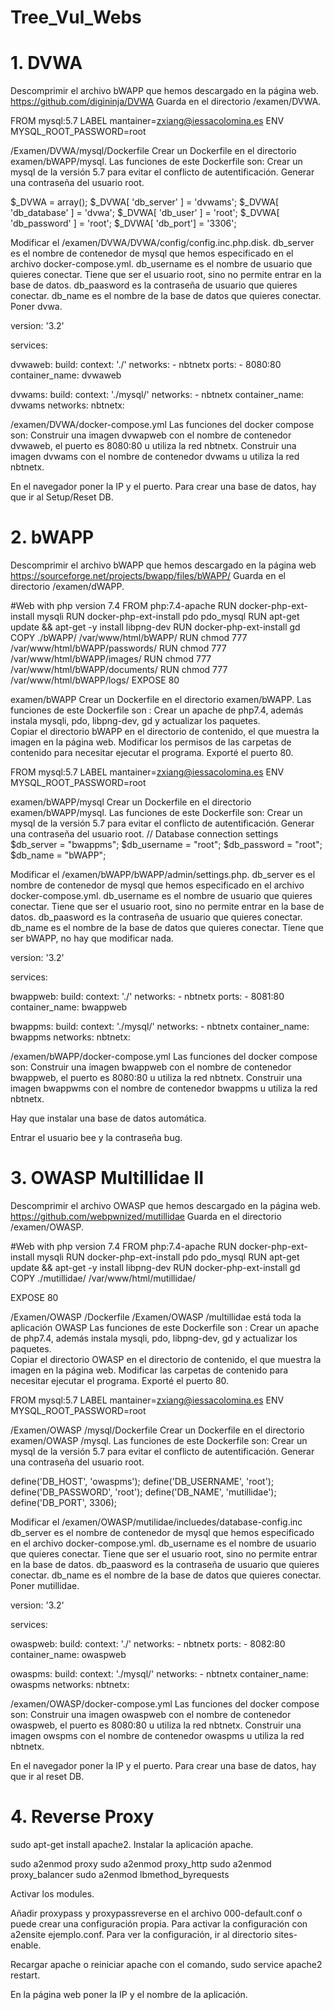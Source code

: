 # Tree_Vul_Webs
# 1. DVWA

Descomprimir el archivo bWAPP que hemos descargado en la página web.
https://github.com/digininja/DVWA
Guarda en el directorio /examen/DVWA.

FROM mysql:5.7
LABEL mantainer=zxiang@iessacolomina.es
ENV MYSQL_ROOT_PASSWORD=root

/Examen/DVWA/mysql/Dockerfile
Crear un Dockerfile en el directorio examen/bWAPP/mysql.
Las funciones de este Dockerfile son:
Crear un mysql de la versión 5.7 para evitar el conflicto de autentificación.
Generar una contraseña del usuario root.

$_DVWA = array();
$_DVWA[ 'db_server' ]   = 'dvwams';
$_DVWA[ 'db_database' ] = 'dvwa';
$_DVWA[ 'db_user' ]     = 'root';
$_DVWA[ 'db_password' ] = 'root';
$_DVWA[ 'db_port'] = '3306';

Modificar el /examen/DVWA/DVWA/config/config.inc.php.disk. 
db_server es el nombre de contenedor de mysql que hemos especificado en el archivo docker-compose.yml.
db_username es el nombre de usuario que quieres conectar. Tiene que ser el usuario root, sino no permite entrar en la base de datos.
db_paasword es la contraseña de usuario que quieres conectar.
db_name es el nombre de la base de datos que quieres conectar.  Poner dvwa.

version: '3.2'

services:

  dvwaweb:
	build:
  	context: './'
	networks:
   	- nbtnetx
	ports:
   	- 8080:80
	container_name: dvwaweb

  dvwams:
	build:
  	context: './mysql/'
	networks:
   	- nbtnetx
	container_name: dvwams
networks:
  nbtnetx:


/examen/DVWA/docker-compose.yml
Las funciones del docker compose son:
Construir una imagen dvwapweb con el nombre de contenedor dvwaweb, el puerto es 8080:80 u utiliza la red nbtnetx.
Construir una imagen dvwams con el nombre de contenedor dvwams u utiliza la red nbtnetx.

En el navegador poner la IP y el puerto. Para crear una base de datos, hay que ir al Setup/Reset DB.


# 2. bWAPP


Descomprimir el archivo bWAPP que hemos descargado en la página web https://sourceforge.net/projects/bwapp/files/bWAPP/
Guarda en el directorio /examen/dWAPP.

#Web with php version 7.4
FROM php:7.4-apache
RUN docker-php-ext-install mysqli
RUN docker-php-ext-install pdo pdo_mysql
RUN apt-get update && apt-get -y install libpng-dev
RUN docker-php-ext-install gd
COPY ./bWAPP/ /var/www/html/bWAPP/
RUN chmod 777 /var/www/html/bWAPP/passwords/
RUN chmod 777 /var/www/html/bWAPP/images/
RUN chmod 777 /var/www/html/bWAPP/documents/
RUN chmod 777 /var/www/html/bWAPP/logs/
EXPOSE 80

examen/bWAPP
Crear un Dockerfile en el directorio examen/bWAPP. 
Las funciones de este Dockerfile son : 
Crear un apache de php7.4, además instala mysqli, pdo, libpng-dev, gd y actualizar los paquetes.  
Copiar el directorio bWAPP en el directorio de contenido, el que muestra la imagen en la página web.
Modificar los permisos de las carpetas de contenido para necesitar ejecutar el programa.
Exporté el puerto 80.

FROM mysql:5.7
LABEL mantainer=zxiang@iessacolomina.es
ENV MYSQL_ROOT_PASSWORD=root

examen/bWAPP/mysql
Crear un Dockerfile en el directorio examen/bWAPP/mysql.
Las funciones de este Dockerfile son:
Crear un mysql de la versión 5.7 para evitar el conflicto de autentificación.
Generar una contraseña del usuario root.
// Database connection settings
$db_server = "bwappms";
$db_username = "root";
$db_password = "root";
$db_name = "bWAPP";

Modificar el /examen/bWAPP/bWAPP/admin/settings.php. 
db_server es el nombre de contenedor de mysql que hemos especificado en el archivo docker-compose.yml.
db_username es el nombre de usuario que quieres conectar. Tiene que ser el usuario root, sino no permite entrar en la base de datos.
db_paasword es la contraseña de usuario que quieres conectar.
db_name es el nombre de la base de datos que quieres conectar. Tiene que ser bWAPP, no hay que modificar nada.

version: '3.2'

services:

  bwappweb:
	build:
  	context: './'
	networks:
   	- nbtnetx
	ports:
   	- 8081:80
	container_name: bwappweb

  bwappms:
	build:
  	context: './mysql/'
	networks:
   	- nbtnetx
	container_name: bwappms
networks:
  nbtnetx:


/examen/bWAPP/docker-compose.yml
Las funciones del docker compose son:
Construir una imagen bwappweb con el nombre de contenedor bwappweb, el puerto es 8080:80 u utiliza la red nbtnetx.
Construir una imagen bwappwms con el nombre de contenedor bwappms u utiliza la red nbtnetx.


Hay que instalar una base de datos automática.

Entrar el usuario bee y la contraseña bug. 

# 3. OWASP Multillidae II
Descomprimir el archivo OWASP que hemos descargado en la página web.
https://github.com/webpwnized/mutillidae
Guarda en el directorio /examen/OWASP.

#Web with php version 7.4
FROM php:7.4-apache
RUN docker-php-ext-install mysqli
RUN docker-php-ext-install pdo pdo_mysql
RUN apt-get update && apt-get -y install libpng-dev
RUN docker-php-ext-install gd
COPY ./mutillidae/ /var/www/html/mutillidae/

EXPOSE 80


/Examen/OWASP /Dockerfile
/Examen/OWASP /multillidae está toda la aplicación OWASP 
Las funciones de este Dockerfile son : 
Crear un apache de php7.4, además instala mysqli, pdo, libpng-dev, gd y actualizar los paquetes.  
Copiar el directorio OWASP en el directorio de contenido, el que muestra la imagen en la página web.
Modificar las carpetas de contenido para necesitar ejecutar el programa.
Exporté el puerto 80.


FROM mysql:5.7
LABEL mantainer=zxiang@iessacolomina.es
ENV MYSQL_ROOT_PASSWORD=root

/Examen/OWASP /mysql/Dockerfile
Crear un Dockerfile en el directorio examen/OWASP /mysql.
Las funciones de este Dockerfile son:
Crear un mysql de la versión 5.7 para evitar el conflicto de autentificación.
Generar una contraseña del usuario root.

define('DB_HOST', 'owaspms');
define('DB_USERNAME', 'root');
define('DB_PASSWORD', 'root');
define('DB_NAME', 'mutillidae');
define('DB_PORT', 3306);


Modificar el /examen/OWASP/mutilidae/incluedes/database-config.inc
db_server es el nombre de contenedor de mysql que hemos especificado en el archivo docker-compose.yml.
db_username es el nombre de usuario que quieres conectar. Tiene que ser el usuario root, sino no permite entrar en la base de datos.
db_paasword es la contraseña de usuario que quieres conectar.
db_name es el nombre de la base de datos que quieres conectar.  Poner mutillidae.

version: '3.2'

services:

  owaspweb:
	build:
  	context: './'
	networks:
   	- nbtnetx
	ports:
   	- 8082:80
	container_name: owaspweb

  owaspms:
	build:
  	context: './mysql/'
	networks:
   	- nbtnetx
	container_name: owaspms
networks:
  nbtnetx:




/examen/OWASP/docker-compose.yml
Las funciones del docker compose son:
Construir una imagen owaspweb con el nombre de contenedor owaspweb, el puerto es 8080:80 u utiliza la red nbtnetx.
Construir una imagen owspms con el nombre de contenedor owaspms u utiliza la red nbtnetx.

En el navegador poner la IP y el puerto. Para crear una base de datos, hay que ir al reset DB.


# 4. Reverse Proxy
sudo apt-get install apache2.
Instalar la aplicación apache.

sudo a2enmod proxy
sudo a2enmod proxy_http
sudo a2enmod proxy_balancer
sudo a2enmod lbmethod_byrequests

Activar los modules.


Añadir proxypass y proxypassreverse en el archivo 000-default.conf o puede crear una configuración propia. 
Para activar la configuración con a2ensite ejemplo.conf. 
Para ver la configuración, ir al directorio sites-enable.

Recargar apache o reiniciar apache con el comando,
sudo service apache2 restart.

En la página web poner la IP y el nombre de la aplicación.
